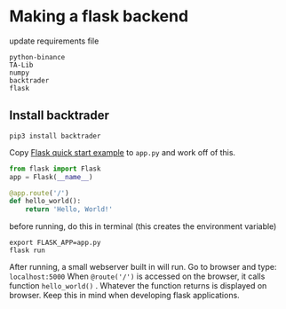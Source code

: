 # Making a flask backend
update requirements file

```
python-binance
TA-Lib
numpy
backtrader
flask
```

## Install backtrader
```
pip3 install backtrader
```

Copy [Flask quick start example](https://flask.palletsprojects.com/en/1.1.x/quickstart/#quickstart) to `app.py` and work off of this.

```python
from flask import Flask
app = Flask(__name__)

@app.route('/')
def hello_world():
    return 'Hello, World!'
```

before running, do this in terminal (this creates the environment variable)

```
export FLASK_APP=app.py
flask run
```

After running, a small webserver built in will run.  Go to browser and type: `localhost:5000`
When `@route('/')` is accessed on the browser, it calls function `hello_world()` . Whatever the function returns is displayed on browser.  Keep this in mind when developing flask applications.